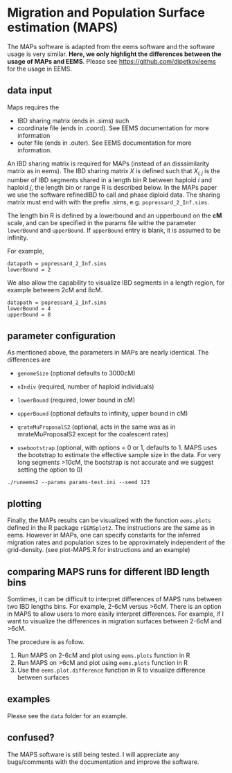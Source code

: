 Migration and Population Surface estimation (MAPS)
=====================================

The MAPs software is adapted from the eems software and the software usage is very similar. **Here, we only highlight the differences between the usage of MAPs and EEMS**. Please see https://github.com/dipetkov/eems for the usage in EEMS.

## data input

Maps requires the

* IBD sharing matrix (ends in .sims) such
* coordinate file (ends in .coord). See EEMS documentation for more information
* outer file (ends in .outer). See EEMS documentation for more information.

An IBD sharing matrix is required for MAPs (instead of an disssimilarity matrix as in eems). The IBD sharing matrix ${X}$ is defined such that $X_{i,j}$ is the number of IBD segments shared in a length bin R between haploid $i$ and haploid $j$, the length bin or range R is described below. In the MAPs paper we use the software refinedIBD to call and phase diploid data. The sharing matrix must end with with the prefix .sims, e.g. `popressard_2_Inf.sims`. 

The length bin R is defined by a lowerbound and an upperbound on the **cM** scale, and can be specified in the params file withe the parameter `lowerBound` and `upperBound`. If `upperBound` entry is blank, it is assumed to be infinity. 

For example,
```
datapath = popressard_2_Inf.sims
lowerBound = 2
```

We also allow the capability to visualize IBD segments in a length region, for example betweem 2cM and 8cM.
```
datapath = popressard_2_Inf.sims
lowerBound = 4
upperBound = 8
```
## parameter configuration

As mentioned above, the parameters in MAPs are nearly identical. The differences are

* `genomeSize` (optional defaults to 3000cM)

* `nIndiv` (required, number of haploid individuals)

* `lowerBound` (required, lower bound in cM)

* `upperBound` (optional defaults to infinity, upper bound in cM)

* `qrateMuProposalS2` (optional, acts in the same was as in mrateMuProposalS2 except for the coalescent rates)

* `usebootstrap` (optional, with options = 0 or 1, defaults to 1. MAPS uses the bootstrap to estimate the effective sample size in the data. For very long segments >10cM, the bootstrap is not accurate and we suggest setting the option to 0)

```
./runeems2 --params params-test.ini --seed 123
```

## plotting

Finally, the MAPs results can be visualized with the function `eems.plots` defined in the R package `rEEMSplot2`. The instructions are the same as in eems. However in MAPs, one can specify constants for the inferred migration rates and population sizes to be approximately independent of the grid-density. (see plot-MAPS.R for instructions and an example)

## comparing MAPS runs for different IBD length bins

Somtimes, it can be difficult to interpret differences of MAPS runs between two IBD lengths bins. For example, 2-6cM versus >6cM. There is an option in MAPS to allow users to more easily interpret differences. For example, if I want to visualize the differences in migration surfaces between 2-6cM and >6cM.

The procedure is as follow.

1. Run MAPS on 2-6cM and plot using `eems.plots` function in R
2. Run MAPS on >6cM and plot using `eems.plots` function in R
3. Use the `eems.plot.difference` function in R to visualize difference between surfaces


## examples

Please see the `data` folder for an example.

## confused?

The MAPS software is still being tested. I will appreciate any bugs/comments with the documentation and improve the software.